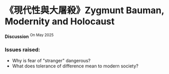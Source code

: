 # 《現代性與大屠殺》Zygmunt Bauman, Modernity and Holocaust
**Discussion** <sup>On  May 2025 </sup>

### Issues raised:
- Why is fear of "stranger" dangerous?
- What does tolerance of difference mean to modern society?

